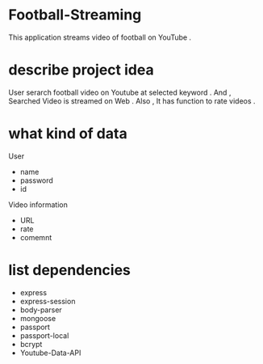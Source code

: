 # Football-Streaming
This application streams video of football on YouTube .
# describe project idea
User serarch football video on Youtube at selected keyword .
And , Searched Video  is streamed on Web .
Also , It has function to rate videos .

# what kind of data
User
  * name
  * password
  * id

Video information
  * URL
  * rate
  * comemnt

# list dependencies
  * express
  * express-session
  * body-parser 
  * mongoose
  * passport
  * passport-local
  * bcrypt
  * Youtube-Data-API
